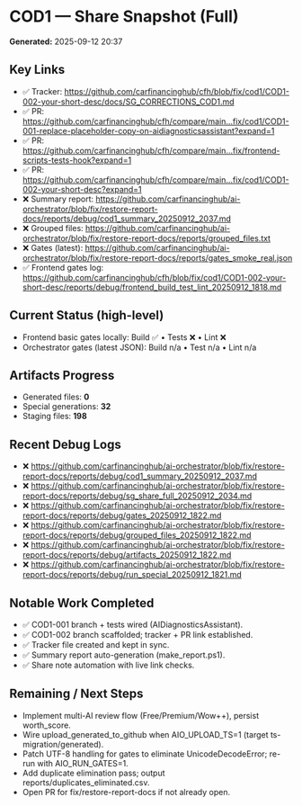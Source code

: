 # COD1 — Share Snapshot (Full)

**Generated:** 2025-09-12 20:37

## Key Links
- ✅ Tracker: https://github.com/carfinancinghub/cfh/blob/fix/cod1/COD1-002-your-short-desc/docs/SG_CORRECTIONS_COD1.md
- ✅ PR: https://github.com/carfinancinghub/cfh/compare/main...fix/cod1/COD1-001-replace-placeholder-copy-on-aidiagnosticsassistant?expand=1
- ✅ PR: https://github.com/carfinancinghub/cfh/compare/main...fix/frontend-scripts-tests-hook?expand=1
- ✅ PR: https://github.com/carfinancinghub/cfh/compare/main...fix/cod1/COD1-002-your-short-desc?expand=1
- ❌ Summary report: https://github.com/carfinancinghub/ai-orchestrator/blob/fix/restore-report-docs/reports/debug/cod1_summary_20250912_2037.md
- ❌ Grouped files: https://github.com/carfinancinghub/ai-orchestrator/blob/fix/restore-report-docs/reports/grouped_files.txt
- ❌ Gates (latest): https://github.com/carfinancinghub/ai-orchestrator/blob/fix/restore-report-docs/reports/gates_smoke_real.json
- ✅ Frontend gates log: https://github.com/carfinancinghub/cfh/blob/fix/cod1/COD1-002-your-short-desc/reports/debug/frontend_build_test_lint_20250912_1818.md

## Current Status (high-level)
- Frontend basic gates locally: Build ✅  •  Tests ❌  •  Lint ❌
- Orchestrator gates (latest JSON): Build n/a • Test n/a • Lint n/a

## Artifacts Progress
- Generated files: **0**
- Special generations: **32**
- Staging files: **198**

## Recent Debug Logs
- ❌ https://github.com/carfinancinghub/ai-orchestrator/blob/fix/restore-report-docs/reports/debug/cod1_summary_20250912_2037.md
- ❌ https://github.com/carfinancinghub/ai-orchestrator/blob/fix/restore-report-docs/reports/debug/sg_share_full_20250912_2034.md
- ❌ https://github.com/carfinancinghub/ai-orchestrator/blob/fix/restore-report-docs/reports/debug/gates_20250912_1822.md
- ❌ https://github.com/carfinancinghub/ai-orchestrator/blob/fix/restore-report-docs/reports/debug/grouped_files_20250912_1822.md
- ❌ https://github.com/carfinancinghub/ai-orchestrator/blob/fix/restore-report-docs/reports/debug/artifacts_20250912_1822.md
- ❌ https://github.com/carfinancinghub/ai-orchestrator/blob/fix/restore-report-docs/reports/debug/run_special_20250912_1821.md

## Notable Work Completed
- ✅ COD1-001 branch + tests wired (AIDiagnosticsAssistant).
- ✅ COD1-002 branch scaffolded; tracker + PR link established.
- ✅ Tracker file created and kept in sync.
- ✅ Summary report auto-generation (make_report.ps1).
- ✅ Share note automation with live link checks.

## Remaining / Next Steps
- Implement multi-AI review flow (Free/Premium/Wow++), persist worth_score.
- Wire upload_generated_to_github when AIO_UPLOAD_TS=1 (target ts-migration/generated).
- Patch UTF-8 handling for gates to eliminate UnicodeDecodeError; re-run with AIO_RUN_GATES=1.
- Add duplicate elimination pass; output reports/duplicates_eliminated.csv.
- Open PR for fix/restore-report-docs if not already open.

